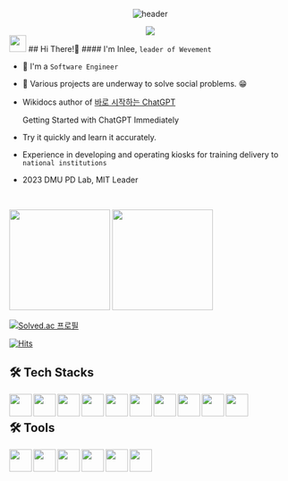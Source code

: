 
<div align=center>

![header](https://capsule-render.vercel.app/api?type=waving&color=time&height=240&section=header&text=In%20Lee%20&fontSize=90&fontColor=ffffff&animation=twinkling)
<br>

<img src="https://user-images.githubusercontent.com/101442533/231036848-470297bf-1b0e-4e40-8609-07258c06c3d0.png"/>
</div>
<img src="https://user-images.githubusercontent.com/95608811/231029912-4d8cc4f8-b832-4194-8471-1b2556d57393.png" style="height: 30px"/>
## Hi There!👋
#### I'm Inlee, <code>leader of Wevement</code>

- 🤔 I'm a `Software Engineer`

- 🔭 Various projects are underway to solve social problems. 😁

- Wikidocs author of [바로 시작하는 ChatGPT](https://wikidocs.net/book/12439)
  
  Getting Started with ChatGPT Immediately
  
- Try it quickly and learn it accurately.

- Experience in developing and operating kiosks for training delivery to `national institutions`

- 2023 DMU PD Lab, MIT Leader

<br/>
<p>
  <img height="180em" src="https://github-readme-stats.vercel.app/api?username=2inlee&show_icons=true&include_all_commits=true&bg_color=30,e96443,904e95&title_color=fff&text_color=fff">
  <img height="180em" src="https://github-readme-stats.vercel.app/api/top-langs/?username=2inlee&layout=compact&bg_color=30,e96443,904e95&title_color=fff&text_color=fff">
</p>

[![Solved.ac 프로필](http://mazassumnida.wtf/api/v2/generate_badge?boj=dldlsgh24)](https://solved.ac/dldlsgh24)

[![Hits](https://hits.seeyoufarm.com/api/count/incr/badge.svg?url=https%3A%2F%2Fgithub.com%2F2inlee&count_bg=%238BBEE9&title_bg=%23555555&icon=github.svg&icon_color=%23FFFFFF&title=Visit&edge_flat=false)](https://hits.seeyoufarm.com)
<h2> 🛠 Tech Stacks</h2>
<a href="#" target="_blank"><img src="https://user-images.githubusercontent.com/95608811/231034888-4fbfdb5d-14a0-4d15-86ed-ba3120511daf.png" width="40" height="40" align="left"/></a>
<a href="#" target="_blank"><img src="https://user-images.githubusercontent.com/95608811/231035528-b5044856-e7e1-4f01-acf0-fae419e78100.svg" width="40" height="40" align="left"/></a>
<a href="#" target="_blank"><img src="https://user-images.githubusercontent.com/95608811/231035461-7b24ef9a-cd63-4898-b815-2e7a296b4344.svg" width="40" height="40" align="left"/></a>
<a href="#" target="_blank"><img src="https://user-images.githubusercontent.com/95608811/231035471-2626c7cd-9831-4433-ad57-f91db0ae84dd.svg" width="40" height="40" align="left"/></a>
<a href="#" target="_blank"><img src="https://user-images.githubusercontent.com/95608811/231035436-2366b6da-1deb-4677-9892-d08a371dee8e.svg" width="40" height="40" align="left"/></a>
<a href="#" target="_blank"><img src="https://user-images.githubusercontent.com/95608811/231035375-665b6290-2395-417e-8e22-e94cbcf7e5c8.svg" width="40" height="40" align="left"/></a>
<a href="#" target="_blank"><img src="https://user-images.githubusercontent.com/95608811/231034950-84e95606-f167-4ed0-bb6d-5e550da0018a.svg" width="40" height="40" align="left"/></a>
<a href="#" target="_blank"><img src="https://user-images.githubusercontent.com/95608811/231035037-f2c5fb34-24f9-432d-abd4-aea8948d795a.svg" width="40" height="40" align="left"/></a>
<a href="#" target="_blank"><img src="https://user-images.githubusercontent.com/95608811/231034904-1d3ced3a-53b7-4e0e-85e6-59bdc4b3ec8c.svg" width="40" height="40" align="left"/></a>
<a href="#" target="_blank"><img src="https://user-images.githubusercontent.com/95608811/231034924-47652c82-d5fc-4c8e-91cf-51d016de87b7.svg" width="40" height="40" align="left"/></a>
<br>
<h2> 🛠 Tools</h2>
<img src="https://user-images.githubusercontent.com/95608811/231035357-1a855064-f0b2-48c0-8817-58273a55b0ba.svg" width="40" height="40" align="left"/>
<img src="https://user-images.githubusercontent.com/95608811/231038227-96b35d7e-dc2d-485f-9bcb-0a10b9680b47.svg" width="40" height="40" align="left"/>
<img src="https://user-images.githubusercontent.com/95608811/231035061-c63b2676-8001-4943-a3d3-0f7031fe4c7d.png" width="40" height="40" align="left"/>
<img src="https://user-images.githubusercontent.com/95608811/231038215-73be8b3b-0bd6-4f60-93c3-b0260a4b9aa5.svg" width="40" height="40" align="left"/>
<a href="#" target="_blank"><img src="https://user-images.githubusercontent.com/95608811/231038241-b074c26b-2f58-4ec8-8584-4b66aea03fe7.svg" width="40" height="40" align="left"/></a>
<img src="https://user-images.githubusercontent.com/101442533/231060113-4cf6aad7-4d6e-45d9-ba9d-4d13f634e868.svg" width="40" height="40" align="left"/>


